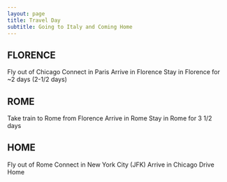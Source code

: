 ```yaml
---
layout: page
title: Travel Day
subtitle: Going to Italy and Coming Home
---
```


## FLORENCE

Fly out of Chicago
Connect in Paris
Arrive in Florence
Stay in Florence for ~2 days (2-1/2 days)

## ROME
Take train to Rome from Florence
Arrive in Rome
Stay in Rome for 3 1/2 days

## HOME
Fly out of Rome
Connect in New York City (JFK)
Arrive in Chicago
Drive Home